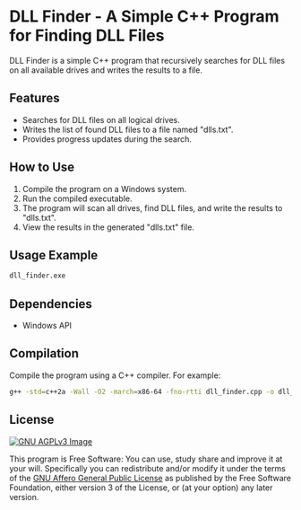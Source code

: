 # DLL Finder - A Simple C++ Program for Finding DLL Files

DLL Finder is a simple C++ program that recursively searches for DLL files on all available drives and writes the results to a file.

## Features

- Searches for DLL files on all logical drives.
- Writes the list of found DLL files to a file named "dlls.txt".
- Provides progress updates during the search.

## How to Use

1. Compile the program on a Windows system.
2. Run the compiled executable.
3. The program will scan all drives, find DLL files, and write the results to "dlls.txt".
4. View the results in the generated "dlls.txt" file.

## Usage Example

```bash
dll_finder.exe
```

## Dependencies

* Windows API

## Compilation

Compile the program using a C++ compiler. For example:

```bash
g++ -std=c++2a -Wall -O2 -march=x86-64 -fno-rtti dll_finder.cpp -o dll_finder.exe -s -static
```

## License
[![GNU AGPLv3 Image](https://www.gnu.org/graphics/agplv3-155x51.png)](https://www.gnu.org/licenses/agpl-3.0.html)  

This program is Free Software: You can use, study share and improve it at your
will. Specifically you can redistribute and/or modify it under the terms of the
[GNU Affero General Public License](https://www.gnu.org/licenses/agpl-3.0.html) as
published by the Free Software Foundation, either version 3 of the License, or
(at your option) any later version.
